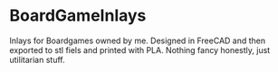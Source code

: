 # BoardGameInlays

Inlays for Boardgames owned by me.
Designed in FreeCAD and then exported to stl fiels and printed with PLA.
Nothing fancy honestly, just utilitarian stuff.
